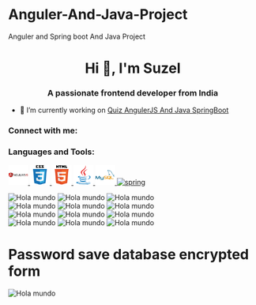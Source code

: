 # Anguler-And-Java-Project
Anguler and Spring boot And Java Project
<h1 align="center">Hi 👋, I'm Suzel</h1>
<h3 align="center">A passionate frontend developer from India</h3>

- 🔭 I’m currently working on [Quiz AngulerJS And Java SpringBoot](https://github.com/suzelkhan1177/Anguler-And-Java-Project/new/main?readme=1)

<h3 align="left">Connect with me:</h3>
<p align="left">
</p>

<h3 align="left">Languages and Tools:</h3>
<p align="left"> <a href="https://angular.io" target="_blank" rel="noreferrer"> <img src="https://raw.githubusercontent.com/devicons/devicon/master/icons/angularjs/angularjs-original-wordmark.svg" alt="angularjs" width="40" height="40"/> </a> <a href="https://www.w3schools.com/css/" target="_blank" rel="noreferrer"> <img src="https://raw.githubusercontent.com/devicons/devicon/master/icons/css3/css3-original-wordmark.svg" alt="css3" width="40" height="40"/> </a> <a href="https://www.w3.org/html/" target="_blank" rel="noreferrer"> <img src="https://raw.githubusercontent.com/devicons/devicon/master/icons/html5/html5-original-wordmark.svg" alt="html5" width="40" height="40"/> </a> <a href="https://www.java.com" target="_blank" rel="noreferrer"> <img src="https://raw.githubusercontent.com/devicons/devicon/master/icons/java/java-original.svg" alt="java" width="40" height="40"/> </a> <a href="https://www.mysql.com/" target="_blank" rel="noreferrer"> <img src="https://raw.githubusercontent.com/devicons/devicon/master/icons/mysql/mysql-original-wordmark.svg" alt="mysql" width="40" height="40"/> </a> <a href="https://spring.io/" target="_blank" rel="noreferrer"> <img src="https://www.vectorlogo.zone/logos/springio/springio-icon.svg" alt="spring" width="40" height="40"/> </a> </p>

<div>
  <img src="https://user-images.githubusercontent.com/64069582/186392072-6aaeb5e0-408e-44dd-a09f-52cae5e0c324.jpg" alt="Hola mundo" height="300" width="150"  > 
  <img src="https://user-images.githubusercontent.com/64069582/186396685-ddfe1169-7f92-4e65-9862-09583965a9a2.jpg" alt="Hola mundo" height="300" width="150">
  <img src="https://user-images.githubusercontent.com/64069582/186396982-e09e068a-fb32-40d2-a365-bd8921c195d6.jpg" alt="Hola mundo" height="300" width="150">
</div>

<div>
  <img src="https://user-images.githubusercontent.com/64069582/186397013-b4d3231c-d121-46d0-85c9-cb54c4a2dddf.jpg" alt="Hola mundo" height="300" width="150"  > 
 <img src="https://user-images.githubusercontent.com/64069582/186397482-861166fb-9162-4640-9656-5a14fc59344a.jpg" alt="Hola mundo" height="300" width="150"  > 
<img src="https://user-images.githubusercontent.com/64069582/186397495-8307ff6a-ba9e-48eb-95bf-121603372b86.jpg" alt="Hola mundo" height="300" width="150">
</div>

<div>
  <img src="https://user-images.githubusercontent.com/64069582/186398042-17d7d2f3-ed83-4e5d-98e0-fea539d5375d.jpg" alt="Hola mundo" height="300" width="150"  > 
 <img src="https://user-images.githubusercontent.com/64069582/186398089-193352f2-31a9-481f-b4ab-77f75a35b499.jpg" alt="Hola mundo" height="300" width="150"  > 
<img src="https://user-images.githubusercontent.com/64069582/186398130-f760715c-2562-4863-8ed5-de5e01def964.jpg" alt="Hola mundo" height="300" width="150">
</div>
<div>
  <img src="https://user-images.githubusercontent.com/64069582/186398520-4a70d5ed-d250-4487-94fb-d9d7972e1f09.jpg" alt="Hola mundo" height="300" width="150"  > 
 <img src="https://user-images.githubusercontent.com/64069582/186398490-97b079ff-85f5-494a-986a-56c015d543d7.jpg" alt="Hola mundo" height="300" width="150"  > 
<img src="https://user-images.githubusercontent.com/64069582/186398463-4fd721e0-886e-49c0-ac29-04d498027abe.jpg" alt="Hola mundo" height="300" width="150">
</div>

<h1> Password save database encrypted form </h1>
<img src="https://user-images.githubusercontent.com/64069582/186398859-612be06d-330a-4541-82e9-cbde617ed910.jpg" alt="Hola mundo" height="250" width="600">


